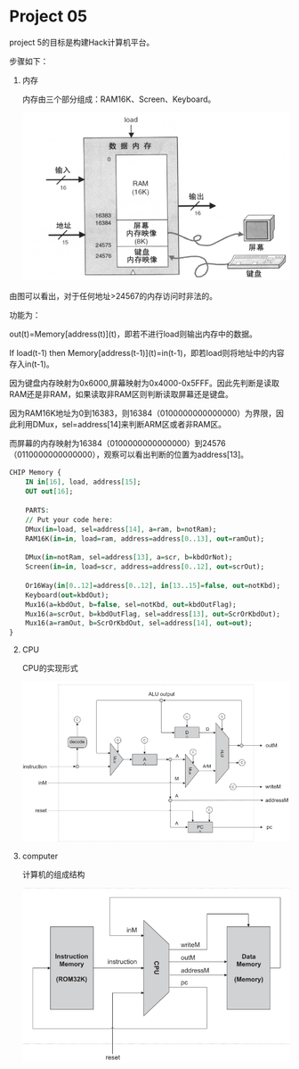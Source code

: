 # Project 05

project 5的目标是构建Hack计算机平台。

步骤如下：

1. 内存

   内存由三个部分组成：RAM16K、Screen、Keyboard。

   ![1550049111973](assets/1550049111973.png)

由图可以看出，对于任何地址>24567的内存访问时非法的。

功能为：

 out(t)=Memory\[address(t)\]\(t\)，即若不进行load则输出内存中的数据。

 If load(t-1) then Memory\[address(t-1)\](t)=in(t-1)，即若load则将地址中的内容存入in(t-1)。

因为键盘内存映射为0x6000,屏幕映射为0x4000-0x5FFF。因此先判断是读取RAM还是非RAM，如果读取非RAM区则判断读取屏幕还是键盘。

因为RAM16K地址为0到16383，则16384（‭0100000000000000‬）为界限，因此利用DMux，sel=address[14]来判断ARM区或者非RAM区。

而屏幕的内存映射为16384（‭0100000000000000‬）到24576（‭0110000000000000‬），观察可以看出判断的位置为address[13]。

```vhdl
CHIP Memory {
    IN in[16], load, address[15];
    OUT out[16];

    PARTS:
    // Put your code here:
    DMux(in=load, sel=address[14], a=ram, b=notRam);
    RAM16K(in=in, load=ram, address=address[0..13], out=ramOut);
   
    DMux(in=notRam, sel=address[13], a=scr, b=kbdOrNot);
    Screen(in=in, load=scr, address=address[0..12], out=scrOut);
    
    Or16Way(in[0..12]=address[0..12], in[13..15]=false, out=notKbd);
    Keyboard(out=kbdOut);
    Mux16(a=kbdOut, b=false, sel=notKbd, out=kbdOutFlag);
    Mux16(a=scrOut, b=kbdOutFlag, sel=address[13], out=ScrOrKbdOut);
    Mux16(a=ramOut, b=ScrOrKbdOut, sel=address[14], out=out);
}
```

2. CPU

   CPU的实现形式

   ![1550051613309](assets/1550051613309.png)

3. computer

   计算机的组成结构

   ![1550051796917](assets/1550051796917.png)